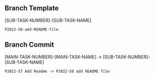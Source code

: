 ## Branch Template
[SUB-TASK-NUMBER]-[SUB-TASK-NAME]

`P2022-58-add-README-file`

## Branch Commit
[MAIN-TASK-NUMBER]-[MAIN-TASK-NAME] -> [SUB-TASK-NUMBER]-[SUB-TASK-NAME]

`P2022-57 Add Readme -> P2022-58 add README file`